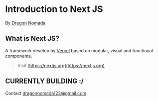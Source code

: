 # Introduction to Next JS

By [Dragon Nomada](dragonnomada.medium.com)

## What is Next JS?

A framework develop by [Vercel](https://vercel.com) based on modular, visual and functional components.

> Visit [https://nextjs.org](https://nextjs.org)

## CURRENTLY BUILDING :/

Contact [dragonnomada123@gmail.com](dragonnomada123@gmail.com)
